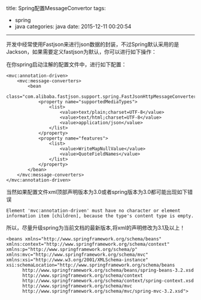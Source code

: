 title: Spring配置MessageConvertor
tags:
  - spring
  - java
categories: java
date: 2015-12-11 00:20:54
---
开发中经常使用Fastjson来进行json数据的封装，不过Spring默认采用的是Jackson，如果需要定义fastjson为默认，你可以进行如下操作：

在你spring启动注解的配置文件中，进行如下配置：

    <mvc:annotation-driven>
        <mvc:message-converters>
            <bean
                class="com.alibaba.fastjson.support.spring.FastJsonHttpMessageConverter">
                <property name="supportedMediaTypes">
                    <list>
                        <value>text/plain;charset=UTF-8</value>
                        <value>text/html;charset=UTF-8</value>
                        <value>application/json</value>
                    </list>
                </property>
                <property name="features">
                    <list>
                        <value>WriteMapNullValue</value>
                        <value>QuoteFieldNames</value>
                    </list>
                </property>
            </bean>
        </mvc:message-converters>
    </mvc:annotation-driven>

<!-- more -->

当然如果配置文件xml顶部声明版本为3.0或者spring版本为3.0都可能出现如下错误

    Element 'mvc:annotation-driven' must have no character or element 
    information item [children], because the type's content type is empty.

所以，尽量升级spring为当前文档的最新版本,将xml的声明修改为3.1及以上！
    
    <beans xmlns="http://www.springframework.org/schema/beans"
    xmlns:context="http://www.springframework.org/schema/context" 
    xmlns:p="http://www.springframework.org/schema/p"
    xmlns:mvc="http://www.springframework.org/schema/mvc" 
    xmlns:xsi="http://www.w3.org/2001/XMLSchema-instance"
    xsi:schemaLocation="http://www.springframework.org/schema/beans  
          http://www.springframework.org/schema/beans/spring-beans-3.2.xsd  
          http://www.springframework.org/schema/context  
          http://www.springframework.org/schema/context/spring-context.xsd  
          http://www.springframework.org/schema/mvc  
          http://www.springframework.org/schema/mvc/spring-mvc-3.2.xsd">



